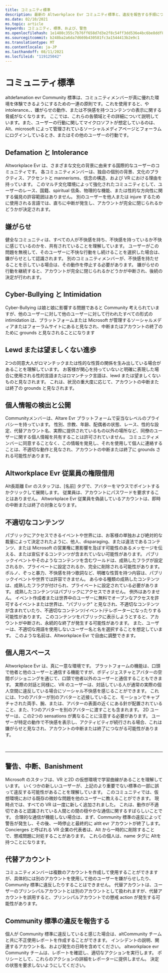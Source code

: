 ```yaml
---
title: コミュニティ標準
description: 最新の Altworkplace Evr コミュニティ標準と、違反を報告する手順については、最新情報を入手してください。
ms.date: 02/10/2021
ms.topic: article
keywords: コミュニティ、標準、および、警告
ms.openlocfilehash: 1e1480c355c7b76ff658d7d3e2f8c54ff3dd536e4bc6be8ddf8378299d0250c1
ms.sourcegitcommit: b248ba2a6da7d669b430581fc3a1544413b2e9c1
ms.translationtype: MT
ms.contentlocale: ja-JP
ms.lasthandoff: 08/11/2021
ms.locfileid: "119125042"
---
```

# <a name="community-standards"></a>コミュニティ標準

altdefamation evr Community 標準は、コミュニティメンバーが真に優れた環境を体験できるようにするための一連の原則です。これを使用すると、や intolerance、、嫌がらせの動作、または不快感を持つコンテンツの表示に関する脅威がなくなります。 ここでは、これらの各領域とその詳細について説明しています。また、ユーザーの行動に関してマイクロソフトが想定しているのは、Alt、microsoft によって管理されているソーシャルメディアページとフォーラムにログインしているとき、またはその他のユーザーの行動です。

## <a name="defamation-and-intolerance"></a>Defamation と Intolerance

Altworkplace Evr は、さまざまな文化の背景に由来する国際的なユーザーのコミュニティです。 各コミュニティメンバーは、独自の個別の背景、文化のプラクティス、アクセントと mannerisms、信念の構造、および VR における理由を持っています。 このマルチ文化環境によって強化されたコミュニティとして、ユーザーのレース、国籍、spiritual 信条、物理的な機能、または性的な方向性に関する偏見の許容範囲はありません。 別のユーザーを他人または injure するために使用される言語では、直ちに中断が発生し、アカウントが完全に閉じられるかどうかが決定されます。

## <a name="harassment"></a>嫌がらせ 

健全なコミュニティは、すべての人が不快感を持ち、不快感を持っているか不快に感じているのかを、共有されていることを理解しています。 ユーザーがこの問題を無視して、そのユーザーに不快な行動をし続けることを選択した場合は、嫌がらせとして認識されます。 別のコミュニティメンバーが、不快感を持たせることを示している場合は、その動作を停止する必要があります。 嫌がらせの行動を継続すると、アカウントが完全に閉じられるかどうかが中断され、後続の決定が行われます。

## <a name="cyber-bullying-and-intimidation"></a>Cyber-Bullying と Intimidation

Cyber-Bullying は娘と娘に影響する問題であると Community 考えられていますが、他のユーザーに対して他のユーザーに対して行われたすべての形式の intimidation は、プラットフォームまたは Microsoft が管理するソーシャルメディアまたはフォーラムサイトにあると見なされ、中断またはアカウントの終了のために grounds と見なされることになります

## <a name="lewd-or-unwanted-advances"></a>Lewd または望ましくない進歩

2つの同意大人がロマンチックまたは性的な性質の関係を生み出している場合があることを理解しています。 お客様が関心を持っていないと明確に表現した場合に使用される性的言語またはロマンチック言語は、lewd または望ましくないものと見なされます。 これは、状況の重大度に応じて、アカウントの中断または終了の grounds と見なされます。

## <a name="discovery-and-disclosure-of-personal-information"></a>個人情報の検出と公開

Communityメンバーは、Altare Evr プラットフォームで妥当なレベルのプライバシーを持っています。 性別、宗教、年齢、配偶者の状態、レース、性的な設定、代替アカウント名、実際に提供されているもの以外の場所など、同僚のユーザーに関する個人情報を共有することは許可されていません。 コミュニティメンバーに同意することなく、この情報を発見し、それを使用して個人に連絡することは、不適切な動作と見なされ、アカウントの中断または終了に grounds される可能性があります。

## <a name="impersonation-of-an-altspacevr-employee"></a>Altworkplace Evr 従業員の権限借用

Alt長距離 Evr のスタッフは、[名前] タグで、アバターをマウスでポイントするかクリックして展開します。 従業員は、アカウントにパスワードを要求することはありません。 Altworkplace Evr 従業員を偽装しているアカウントは、即時の中断または終了の対象となります。

## <a name="inappropriate-content"></a>不適切なコンテンツ

パブリックにアクセスできるイベントや世界には、お客様の単独および絶対的な裁量によって決定されたように、他人、disparaging、または違法であるコンテンツ、または Microsoft の営業権に悪影響を及ぼす可能性のあるメッセージを伝える、または宣伝するコンテンツが含まれていない可能性があります。 パブリックイベントやそのようなコンテンツを含むワールドは、成熟したフラグが設定されるか、プライベートに設定されるか、完全に削除される可能性があります。 ポルノ、ぞっと暴力、不快感を持つ歌詞など、明確な性質を持つ内容は、パブリックイベントや世界では許容できません。 あらゆる種類の成熟したコンテンツは、成熟したフラグが付けられ、プライベートに設定されている必要があります。 成熟したコンテンツはパブリックにアクセスできません。 例外はありません。 イベント作成者または世界中のユーザーに無料でオープンなアクセスを許可するイベントまたは世界は、"パブリック" と見なされ、不適切なコンテンツが含まれていたり、不適切なコンテンツ/イベント/テレポーターになったりする可能性があります。 このコンテンツをパブリックに表示しようとすると、アカウントが中断され、永続的な終了が発生する可能性があります。  また、ユーザーは、不適切な用語を使用しないユーザー名と名を選択することを想定しています。 このような名前は、Altworkplace Evr で自由に調整できます。

## <a name="personal-space"></a>個人用スペース

Altworkplace Evr は、真に一意な環境です。 プラットフォームの機能は、口頭で他者と他のユーザーと通信する機能ですが、ボディジェスチャとアバターの空間ポジショニングを通じて、口頭で他者以外のユーザーと通信することもできます。 実際の対話と同様に、VR のユーザーは、対話している人が通常の実際の個人空間に違反している場合にソーシャル不快感を感じることができます。 これには、1つのアバターが別のアバターと近接していること、モーションでキャプチャされた両手、腕、または、アバターの表面の近くにある針が配置されていること、また、1つのアバターを別のアバターに渡すことも含まれます。  2D ユーザーは、この2つの sensations が異なることに注意する必要があります。 ユーザーが特定の動作で不快感を表示し、アクティビティが続行される場合、これは嫌がらせと見なされ、アカウントの中断または終了につながる可能性があります。

<br>
<hr>
 
## <a name="warning-suspension-banishment"></a>警告、中断、Banishment

Microsoft のスタッフは、VR と2D の仮想環境で学習曲線があることを理解しています。 いくつかの新しいユーザーが、上記のより重要でない標準の一部に誤って違反する可能性があることを理解しています。 このコミュニティでは、仮想環境における既存の微妙な問題を他のユーザーに教えることができます。 現時点では、すべての VR は一度に新しく追加されました。 これは、動作が不適切であると認識されている人間との間の穏やかな通信に関するすばらしいことです。 合理的な通信が機能しない場合は、まず、Community 標準の違反によって警告が発生し、その後、一時停止と最終的に altlt evr アカウントが終了します。 Concierges と呼ばれる VR 企業の代表者は、Alt から一時的に削除することで、懲戒問題に対処することがあります。 これらの個人は、name タグに Altを持つことになります。

## <a name="alternate-accounts"></a>代替アカウント

コミュニティメンバーは複数のアカウントを作成して使用することができますが、具体的には別のアカウントを使用して他のユーザーを嫌がらせしたり、Community 標準に違反したりすることはできません。 代替アカウントは、ユーザーのプリンシパルアカウントとは別のアカウントとして扱われますが、代替アカウントを誤用すると、プリンシパルアカウントでの懲戒 action が発生する可能性があります。

## <a name="reporting-violations-of-the-community-standards"></a>Community 標準の違反を報告する

個人が Community 標準に違反していると感じた場合は、altCommunity チームと共に不正使用レポートを作成することができます。 インシデントの説明、関連するアカウント名、および発生の日時を含めてください。 altworkplace evr Community チームは、レポートを確認し、適切なアクションを実行します。 ポリシーとして、これらのアクションの詳細をレポーターに提供しません。 決定の状態を要求しないようにしてください。